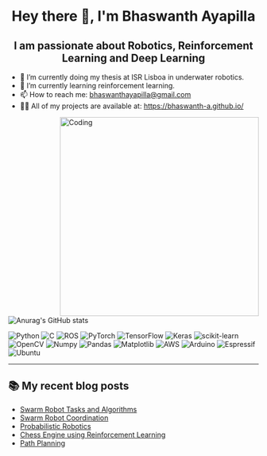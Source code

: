 <h1 align="center">Hey there 👋, I'm Bhaswanth Ayapilla</h1>
<h2 align="center">I am passionate about Robotics, Reinforcement Learning and Deep Learning</h2>


- 🔭 I’m currently doing my thesis at ISR Lisboa in underwater robotics.
- 🌱 I’m currently learning reinforcement learning.
- 📫 How to reach me: bhaswanthayapilla@gmail.com
- 👨‍💻 All of my projects are available at: https://bhaswanth-a.github.io/


<img align="right" alt="Coding" width="400" src="https://user-images.githubusercontent.com/74038190/225813708-98b745f2-7d22-48cf-9150-083f1b00d6c9.gif">


![Anurag's GitHub stats](https://github-readme-stats.vercel.app/api?username=Bhaswanth-A&theme=radical&show_icons=true)

![Python](https://img.shields.io/badge/python-3670A0?style=for-the-badge&logo=python&logoColor=ffdd54)
![C](https://img.shields.io/badge/C-00599C?style=for-the-badge&logo=c&logoColor=white)
![ROS](https://img.shields.io/badge/ros-%230A0FF9.svg?style=for-the-badge&logo=ros&logoColor=white)
![PyTorch](https://img.shields.io/badge/PyTorch-%23EE4C2C.svg?style=for-the-badge&logo=PyTorch&logoColor=white)
![TensorFlow](https://img.shields.io/badge/TensorFlow-%23FF6F00.svg?style=for-the-badge&logo=TensorFlow&logoColor=white)
![Keras](https://img.shields.io/badge/Keras-FF0000?style=for-the-badge&logo=keras&logoColor=white)
![scikit-learn](https://img.shields.io/badge/scikit--learn-%23F7931E.svg?style=for-the-badge&logo=scikit-learn&logoColor=white)
![OpenCV](https://img.shields.io/badge/opencv-%23white.svg?style=for-the-badge&logo=opencv&logoColor=white)
![Numpy](https://img.shields.io/badge/Numpy-777BB4?style=for-the-badge&logo=numpy&logoColor=white)
![Pandas](https://img.shields.io/badge/Pandas-2C2D72?style=for-the-badge&logo=pandas&logoColor=white)
![Matplotlib](https://img.shields.io/badge/Matplotlib-%23ffffff.svg?style=for-the-badge&logo=Matplotlib&logoColor=black)
![AWS](https://img.shields.io/badge/AWS-%23FF9900.svg?style=for-the-badge&logo=amazon-aws&logoColor=white)
![Arduino](https://img.shields.io/badge/Arduino-00979D?style=for-the-badge&logo=Arduino&logoColor=white)
![Espressif](https://img.shields.io/badge/espressif-E7352C?style=for-the-badge&logo=espressif&logoColor=white)
![Ubuntu](https://img.shields.io/badge/Ubuntu-E95420?style=for-the-badge&logo=ubuntu&logoColor=white)

---

## 📚 My recent blog posts
<!-- BLOG-POST-LIST:START -->
- [Swarm Robot Tasks and Algorithms](https://bhaswanth-a.github.io//posts/swarm-algorithms/)
- [Swarm Robot Coordination](https://bhaswanth-a.github.io//posts/swarm-robot-coordination/)
- [Probabilistic Robotics](https://bhaswanth-a.github.io//posts/aifr/)
- [Chess Engine using Reinforcement Learning](https://bhaswanth-a.github.io//posts/chess-engine-rl/)
- [Path Planning](https://bhaswanth-a.github.io//posts/path-planning/)
<!-- BLOG-POST-LIST:END -->
